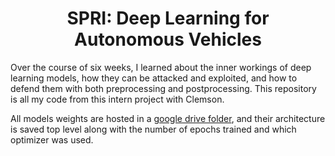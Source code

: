 <h1 align="center">SPRI: Deep Learning for Autonomous Vehicles</h1>
<p align="left">
Over the course of six weeks, I learned about the inner workings of deep learning models, how they can be attacked and exploited, and how to defend them with both preprocessing and postprocessing. This repository is all my code from this intern project with Clemson.

All models weights are hosted in a [google drive folder](https://drive.google.com/drive/folders/1uh2n8FtvBjPmflhmEoNO6oRBb-HcLNMt?usp=sharing), and their architecture is saved top level along with the number of epochs trained and which optimizer was used.
